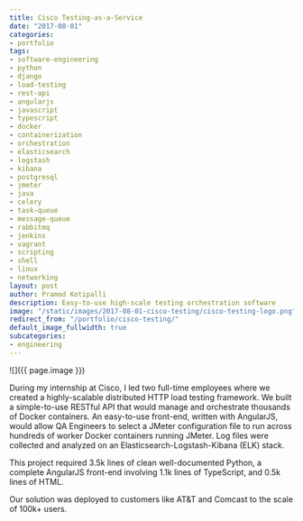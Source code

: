 ```yaml
---
title: Cisco Testing-as-a-Service
date: "2017-08-01"
categories:
- portfolio
tags:
- software-engineering
- python
- django
- load-testing
- rest-api
- angularjs
- javascript
- typescript
- docker
- containerization
- orchestration
- elasticsearch
- logstash
- kibana
- postgresql
- jmeter
- java
- celery
- task-queue
- message-queue
- rabbitmq
- jenkins
- vagrant
- scripting
- shell
- linux
- networking
layout: post
author: Pramod Kotipalli
description: Easy-to-use high-scale testing orchestration software
image: "/static/images/2017-08-01-cisco-testing/cisco-testing-logo.png"
redirect_from: "/portfolio/cisco-testing/"
default_image_fullwidth: true
subcategories:
- engineering
---
```


![]({{ page.image }})

During my internship at Cisco, I led two full-time employees
where we created a highly-scalable distributed HTTP load
testing framework. We built a simple-to-use RESTful API that
would manage and orchestrate thousands of Docker containers.
An easy-to-use front-end, written with AngularJS, would
allow QA Engineers to select a JMeter configuration file to
run across hundreds of worker Docker containers running
JMeter. Log files were collected and analyzed on an
Elasticsearch-Logstash-Kibana (ELK) stack.

This project required 3.5k lines of clean well-documented
Python, a complete AngularJS front-end involving 1.1k lines
of TypeScript, and 0.5k lines of HTML.

Our solution was deployed to customers like AT&T and Comcast
to the scale of 100k+ users.
